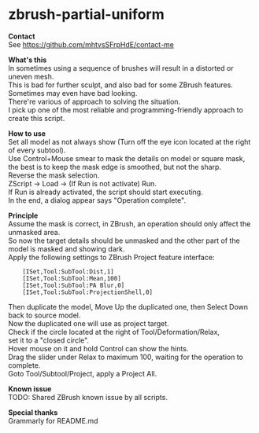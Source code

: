 # zbrush-partial-uniform
**Contact**  
See https://github.com/mhtvsSFrpHdE/contact-me  

**What's this**  
In sometimes using a sequence of brushes will result in a distorted or uneven mesh.  
This is bad for further sculpt, and also bad for some ZBrush features.  
Sometimes may even have bad looking.  
There're various of approach to solving the situation.  
I pick up one of the most reliable and programming-friendly approach to create this script.  

**How to use**  
Set all model as not always show (Turn off the eye icon located at the right of every subtool).  
Use Control+Mouse smear to mask the details on model or square mask,  
the best is to keep the mask edge is smoothed, but not the sharp.  
Reverse the mask selection.  
ZScript -> Load -> (If Run is not activate) Run.  
If Run is already activated, the script should start executing.  
In the end, a dialog appear says "Operation complete".  

**Principle**  
Assume the mask is correct, in ZBrush, an operation should only affect the unmasked area.  
So now the target details should be unmasked and the other part of the model is masked and showing dark.  
Apply the following settings to ZBrush Project feature interface:  
```
    [ISet,Tool:SubTool:Dist,1]
    [ISet,Tool:SubTool:Mean,100]
    [ISet,Tool:SubTool:PA Blur,0]
    [ISet,Tool:SubTool:ProjectionShell,0]
```
Then duplicate the model, Move Up the duplicated one, then Select Down back to source model.  
Now the duplicated one will use as project target.  
Check if the circle located at the right of Tool/Deformation/Relax,  
set it to a "closed circle".  
Hover mouse on it and hold Control can show the hints.  
Drag the slider under Relax to maximum 100, waiting for the operation to complete.  
Goto Tool/Subtool/Project, apply a Project All.  

**Known issue**  
TODO: Shared ZBrush known issue by all scripts.

**Special thanks**  
Grammarly for README.md
